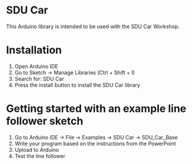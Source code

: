 # SDU Car
This Arduino library is intended to be used with the SDU Car Workshop.

# Installation

1. Open Arduino IDE
2. Go to Sketch -> Manage Libraries (Ctrl + Shift + I)
3. Search for: SDU Car
4. Press the install button to install the SDU Car library

# Getting started with an example line follower sketch

1. Go to Arduino IDE -> File -> Examples -> SDU Car -> SDU_Car_Base
2. Write your program based on the instructions from the PowerPoint
3. Upload to Arduino
4. Test the line follower

